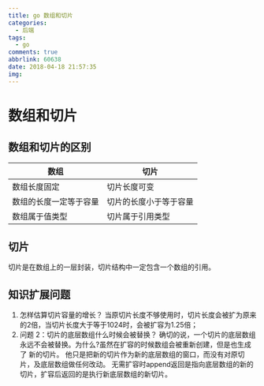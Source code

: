 ```yaml
---
title: go 数组和切片
categories:
  - 后端
tags:
  - go
comments: true
abbrlink: 60638
date: 2018-04-18 21:57:35
img:
---
```


# 数组和切片
## 数组和切片的区别
|数组|切片|
|----|----|
|数组长度固定|切片长度可变 |
|数组的长度一定等于容量|切片的长度小于等于容量|
|数组属于值类型|切片属于引用类型|
## 切片
切片是在数组上的一层封装，切片结构中一定包含一个数组的引用。

## 知识扩展问题
 1. 怎样估算切片容量的增长？
 当原切片长度不够使用时，切片长度会被扩为原来的2倍，当切片长度大于等于1024时，会被扩容为1.25倍；
 2. 问题 2：切片的底层数组什么时候会被替换？
 确切的说，一个切片的底层数组永远不会被替换。为什么?虽然在扩容的时候数组会被重新创建，但是也生成了
 新的切片。
    他只是把新的切片作为新的底层数组的窗口，而没有对原切片，及底层数组做任何改动。
 无需扩容时append返回是指向底层数组的新的切片，扩容后返回的是执行新底层数组的新切片。
 
